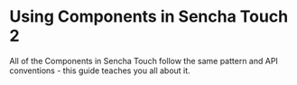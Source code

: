 # Using Components in Sencha Touch 2 #

All of the Components in Sencha Touch follow the same pattern and API conventions - this guide teaches you all about it.
